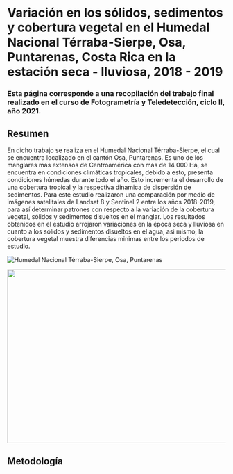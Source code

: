 # Variación en los sólidos, sedimentos y cobertura vegetal en el Humedal Nacional Térraba-Sierpe, Osa, Puntarenas, Costa Rica en la estación seca - lluviosa,  2018 - 2019  

### Esta página corresponde a una recopilación del trabajo final realizado en el curso de Fotogrametría y Teledetección, ciclo II, año 2021.  

## Resumen  

En dicho trabajo se realiza en el Humedal Nacional Térraba-Sierpe, el cual se encuentra localizado en el cantón Osa, Puntarenas. Es uno de los manglares más extensos de Centroamérica con más de 14 000 Ha, se encuentra en condiciones climáticas tropicales, debido a esto, presenta condiciones húmedas durante todo el año. Esto incrementa el desarrollo de una cobertura tropical y la respectiva dinamica de dispersión de sedimentos. Para este estudio realizaron una comparación por medio de imágenes satelitales de Landsat 8 y Sentinel 2 entre los años 2018-2019, para así determinar patrones con respecto a la variación de la cobertura vegetal, sólidos y sedimentos disueltos en el manglar. Los resultados obtenidos en el estudio arrojaron variaciones en la época seca y lluviosa en cuanto a los sólidos y sedimentos disueltos en el agua, asi mismo, la cobertura vegetal muestra diferencias minimas entre los periodos de estudio. 

![Humedal Nacional Térraba-Sierpe, Osa, Puntarenas](Térraba-Sierpe1.jpg)

<img src="Térraba-Sierpe1.jpg" Height="400" width="600">

## Metodología

